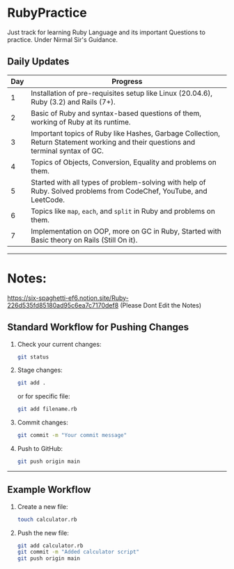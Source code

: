 # RubyPractice

Just track for learning Ruby Language and its important Questions to practice. Under Nirmal Sir's Guidance.

## Daily Updates

| Day | Progress |
|-----|----------|
| 1 | Installation of pre-requisites setup like Linux (20.04.6), Ruby (3.2) and Rails (7+). |
| 2 | Basic of Ruby and syntax-based questions of them, working of Ruby at its runtime. |
| 3 | Important topics of Ruby like Hashes, Garbage Collection, Return Statement working and their questions and terminal syntax of GC. |
| 4 | Topics of Objects, Conversion, Equality and problems on them. |
| 5 | Started with all types of problem-solving with help of Ruby. Solved problems from CodeChef, YouTube, and LeetCode. |
| 6 | Topics like `map`, `each`, and `split` in Ruby and problems on them. |
| 7 | Implementation on OOP, more on GC in Ruby, Started with Basic theory on Rails (Still On it). |

---
# Notes:
https://six-spaghetti-ef6.notion.site/Ruby-226d535fd85180ad95c6ea7c7170def8
(Please Dont Edit the Notes)

## Standard Workflow for Pushing Changes

1. Check your current changes:
   ```bash
   git status
   ```

2. Stage changes:
   ```bash
   git add .
   ```
   or for specific file:
   ```bash
   git add filename.rb
   ```

3. Commit changes:
   ```bash
   git commit -m "Your commit message"
   ```

4. Push to GitHub:
   ```bash
   git push origin main
   ```

---

## Example Workflow

1. Create a new file:
   ```bash
   touch calculator.rb
   ```

2. Push the new file:
   ```bash
   git add calculator.rb
   git commit -m "Added calculator script"
   git push origin main
   ```
